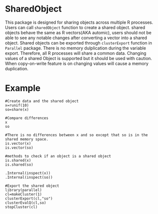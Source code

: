 # SharedObject
This package is designed for sharing objects across multiple R processes. Users can call `sharedObject` function to create a shared object. shared objects behave the same as R vectors(AKA automic), users should not be able to see any notable changes after converting a vector into a shared object. Shared objects can be exported through `clusterExport` function in `Parallel` package. There is no memory dulplication during the variable export. Therefore, all R processes will share a common data. Changing values of a shared Object is supported but it should be used with caution. When copy-on-write feature is on changing values will cause a memory duplication.

# Example
```
#Create data and the shared object
x=runif(10)
so=share(x)

#Compare differences
x
so

#There is no differences between x and so except that so is in the shared memory space.
is.vector(x)
is.vector(so)

#methods to check if an object is a shared object
is.shared(x)
is.shared(so)

.Internal(inspect(x))
.Internal(inspect(so))

#Export the shared object
library(parallel)
cl=makeCluster(1)
clusterExport(cl,"so")
clusterEvalQ(cl,so)
stopCluster(cl)
```
